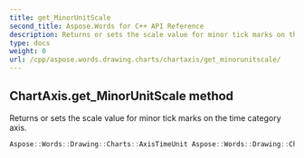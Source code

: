 ```yaml
---
title: get_MinorUnitScale
second_title: Aspose.Words for C++ API Reference
description: Returns or sets the scale value for minor tick marks on the time category axis. 
type: docs
weight: 0
url: /cpp/aspose.words.drawing.charts/chartaxis/get_minorunitscale/
---
```

## ChartAxis.get_MinorUnitScale method


Returns or sets the scale value for minor tick marks on the time category axis.

```cpp
Aspose::Words::Drawing::Charts::AxisTimeUnit Aspose::Words::Drawing::Charts::ChartAxis::get_MinorUnitScale()
```

